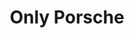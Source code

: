 ---
layout: home
title: Only Porsche
permalink: /blog/
pagination: 
  enabled: true
  category: blog
  permalink: /page/:num/
---